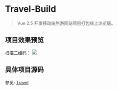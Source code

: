 # Travel-Build
> Vue 2.5 开发移动端旅游网站项目打包线上浏览版。

## 项目效果预览
扫描二维码：
![](https://img-1257191344.cos.ap-chengdu.myqcloud.com/%E6%97%85%E6%B8%B8%E7%BD%91%E4%BA%8C%E7%BB%B4%E7%A0%81.png)

## 具体项目源码
参见: [Travel](https://github.com/evenyao/Travel)

